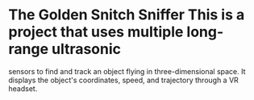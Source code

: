 # The Golden Snitch Sniffer This is a project that uses multiple long-range ultrasonic
sensors to find and track an object flying in three-dimensional space. It displays the
object's coordinates, speed, and trajectory through a VR headset.
